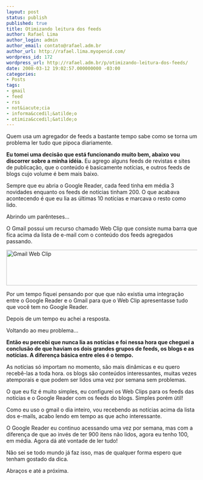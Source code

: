 ```yaml
---
layout: post
status: publish
published: true
title: Otimizando leitura dos feeds
author: Rafael Lima
author_login: admin
author_email: contato@rafael.adm.br
author_url: http://rafael.lima.myopenid.com/
wordpress_id: 172
wordpress_url: http://rafael.adm.br/p/otimizando-leitura-dos-feeds/
date: 2008-03-12 19:02:57.000000000 -03:00
categories:
- Posts
tags:
- gmail
- feed
- rss
- not&iacute;cia
- informa&ccedil;&atilde;o
- otimiza&ccedil;&atilde;o
---
```

Quem usa um agregador de feeds a bastante tempo sabe como se torna um problema ler tudo que pipoca diariamente.

<strong>Eu tomei uma decis&atilde;o que est&aacute; funcionando muito bem, abaixo vou discorrer sobre a minha id&eacute;ia.</strong>
Eu agrego alguns feeds de revistas e sites de publica&ccedil;&atilde;o, que o conte&uacute;do &eacute; basicamente not&iacute;cias, e outros feeds de blogs cujo volume &eacute; bem mais baixo.

Sempre que eu abria o Google Reader, cada feed tinha em m&eacute;dia 3 novidades enquanto os feeds de not&iacute;cias tinham 200. O que acabava acontecendo &eacute; que eu lia as &uacute;ltimas 10 not&iacute;cias e marcava o resto como lido.

Abrindo um par&ecirc;nteses...

O Gmail possui um recurso chamado Web Clip que consiste numa barra que fica acima da lista de e-mail com o conte&uacute;do dos feeds agregados passando.

<img src="http://rafael.adm.br/wp-content/uploads/2008/03/gmail-customize-rss-clips.png" alt="Gmail Web Clip" height="94" width="600" />

Por um tempo fiquei pensando por que que n&atilde;o existia uma integra&ccedil;&atilde;o entre o Google Reader e o Gmail para que o Web Clip apresentasse tudo que voc&ecirc; tem no Google Reader.

Depois de um tempo eu achei a resposta.

Voltando ao meu problema...

<strong>Ent&atilde;o eu percebi que nunca lia as not&iacute;cias e foi nessa hora que cheguei a conclus&atilde;o de que haviam os dois grandes grupos de feeds, os blogs e as not&iacute;cias. A diferen&ccedil;a b&aacute;sica entre eles &eacute; o tempo.</strong>

As not&iacute;cias s&oacute; importam no momento, s&atilde;o mais din&acirc;micas e eu quero receb&ecirc;-las a toda hora. os blogs s&atilde;o conte&uacute;dos interessantes, muitas vezes atemporais e que podem ser lidos uma vez por semana sem problemas.

O que eu fiz &eacute; muito simples, eu configurei os Web Clips para os feeds  das not&iacute;cias e o Google Reader com os feeds do blogs. Simples por&eacute;m &uacute;til!

Como eu uso o gmail o dia inteiro, vou recebendo as not&iacute;cias acima da lista dos e-mails, acabo lendo em tempo as que acho interessante.

O Google Reader  eu continuo acessando uma vez por semana, mas com a diferen&ccedil;a de que ao inv&eacute;s de ter 900 itens n&atilde;o lidos, agora eu tenho 100, em m&eacute;dia.  Agora d&aacute; at&eacute; vontade de ler tudo!

N&atilde;o sei se todo mundo j&aacute; faz isso, mas de qualquer forma espero que tenham gostado da dica.

Abra&ccedil;os e at&eacute; a pr&oacute;xima.
